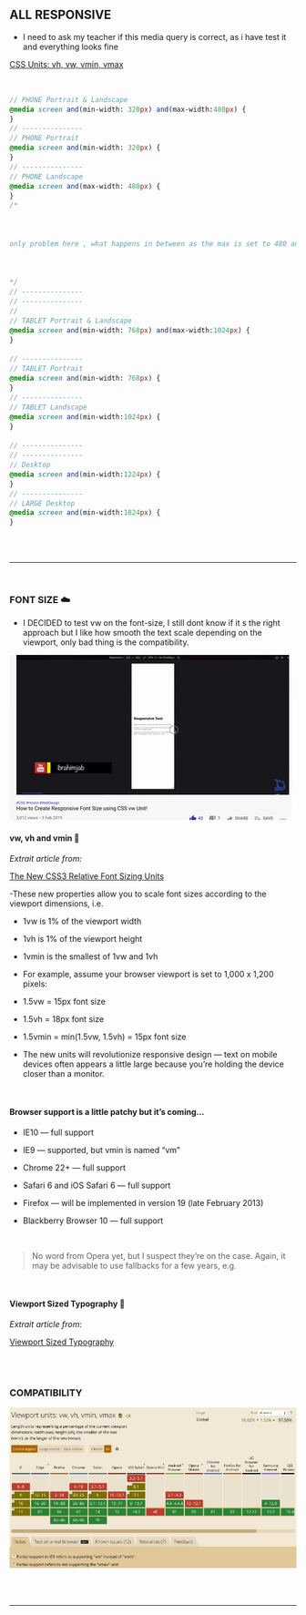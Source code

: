 ## ALL RESPONSIVE

- I need to ask my teacher if this media query is correct, as i have test it and everything looks fine

[CSS Units: vh, vw, vmin, vmax](https://youtu.be/IWFqGsXxJ1E)

<br>

```scss
// PHONE Portrait & Landscape
@media screen and(min-width: 320px) and(max-width:480px) {
}
// ---------------
// PHONE Portrait
@media screen and(min-width: 320px) {
}
// ---------------
// PHONE Landscape
@media screen and(max-width: 480px) {
}
/*



only problem here , what happens in between as the max is set to 480 and the min width of the tablet is 768px..where goes the 500 and 600



*/
// ---------------
// ---------------
//
// TABLET Portrait & Landscape
@media screen and(min-width: 768px) and(max-width:1024px) {
}

// ---------------
// TABLET Portrait
@media screen and(min-width: 768px) {
}
// ---------------
// TABLET Landscape
@media screen and(min-width:1024px) {
}

// ---------------
// ---------------
// Desktop
@media screen and(min-width:1224px) {
}
// ---------------
// LARGE Desktop
@media screen and(min-width:1824px) {
}
```

<br>
<br>
<hr>
<br>

### FONT SIZE ☁️

- I DECIDED to test vw on the font-size, I still dont know if it s the right approach but I like how smooth the text scale depending on the viewport, only bad thing is the compatibility.

[<img src="/src/img/respons-fontsize.gif"/>]()

#### vw, vh and vmin 👾

_Extrait article from:_

[The New CSS3 Relative Font Sizing Units](https://www.sitepoint.com/new-css3-relative-font-size/)

-These new properties allow you to scale font sizes according to the viewport dimensions, i.e.

- 1vw is 1% of the viewport width
- 1vh is 1% of the viewport height
- 1vmin is the smallest of 1vw and 1vh
- For example, assume your browser viewport is set to 1,000 x 1,200 pixels:

- 1.5vw = 15px font size
- 1.5vh = 18px font size
- 1.5vmin = min(1.5vw, 1.5vh) = 15px font size
- The new units will revolutionize responsive design — text on mobile devices often appears a little large because you’re holding the device closer than a monitor.

<br>

#### Browser support is a little patchy but it’s coming…

- IE10 — full support

- IE9 — supported, but vmin is named “vm”

- Chrome 22+ — full support

- Safari 6 and iOS Safari 6 — full support

- Firefox — will be implemented in version 19 (late February 2013)

- Blackberry Browser 10 — full support

<br>

> No word from Opera yet, but I suspect they’re on the case. Again, it may be advisable to use fallbacks for a few years, e.g.

<br>

#### Viewport Sized Typography 👾

_Extrait article from:_

[Viewport Sized Typography](https://css-tricks.com/viewport-sized-typography/)

<br>
<br>

### COMPATIBILITY

[<img src="/src/img/viewport.compa.jpg"/>]()

<br>
<br>
<hr>
<br>
